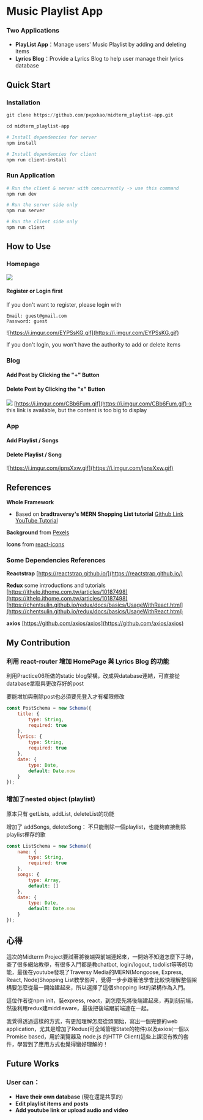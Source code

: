 # Music Playlist App
### Two Applications
* **PlayList App**：Manage users' Music Playlist by adding and deleting items
* **Lyrics Blog**：Provide a Lyrics Blog to help user manage their lyrics database

## Quick Start
### Installation
```python
git clone https://github.com/pxpxkao/midterm_playlist-app.git

cd midterm_playlist-app

# Install dependencies for server
npm install  

# Install dependencies for client
npm run client-install  
```
### Run Application
```python
# Run the client & server with concurrently -> use this command
npm run dev

# Run the server side only
npm run server

# Run the client side only
npm run client
```

## How to Use
### Homepage
![](https://i.imgur.com/YEYXfFV.jpg)

#### Register or Login first
If you don't want to register, please login with
```
Email: guest@gmail.com
Password: guest
```
![https://i.imgur.com/EYPSsKG.gif](https://i.imgur.com/EYPSsKG.gif)

If you don't login, you won't have the authority to add or delete items


### Blog
#### Add Post by Clicking the "+" Button
#### Delete Post by Clicking the "x" Button
![](https://i.imgur.com/CBb6Fum.gif)
[https://i.imgur.com/CBb6Fum.gif](https://i.imgur.com/CBb6Fum.gif)-> this link is available, but the content is too big to display

### App
#### Add Playlist / Songs
#### Delete Playlist / Song
![https://i.imgur.com/jpnsXxw.gif](https://i.imgur.com/jpnsXxw.gif)

## References
**Whole Framework**
*    Based on **bradtraversy's MERN Shopping List tutorial**
[Github Link](https://github.com/bradtraversy/mern_shopping_list)
[YouTube Tutorial](https://www.youtube.com/watch?v=PBTYxXADG_k&list=PLillGF-RfqbbiTGgA77tGO426V3hRF9iE&index=1)

**Background** from [Pexels](https://www.pexels.com/photo/architecture-background-buildings-business-218983/)

**Icons** from [react-icons](https://react-icons.netlify.com/#/)

### Some Dependencies References
**Reactstrap**
[https://reactstrap.github.io/](https://reactstrap.github.io/)

**Redux**
some introductions and tutorials
[https://ithelp.ithome.com.tw/articles/10187498](https://ithelp.ithome.com.tw/articles/10187498)
[https://chentsulin.github.io/redux/docs/basics/UsageWithReact.html](https://chentsulin.github.io/redux/docs/basics/UsageWithReact.html)

**axios**
[https://github.com/axios/axios](https://github.com/axios/axios)


## My Contribution
### 利用 react-router 增加 HomePage 與 Lyrics Blog 的功能
利用Practice06所做的static blog架構，改成與database連結，可直接從database拿取與更改存好的post

要能增加與刪除post也必須要先登入才有權限修改
```javascript
const PostSchema = new Schema({
    title: {
        type: String,
        required: true
    },
    lyrics: {
        type: String,
        required: true
    },
    date: {
        type: Date,
        default: Date.now
    }
});
```

### 增加了nested object (playlist)
原本只有 getLists, addList, deleteList的功能

增加了 addSongs, deleteSong：
不只能刪除一個playlist，也能夠直接刪除playlist裡存的歌
```javascript
const ListSchema = new Schema({
    name: {
        type: String,
        required: true
    },
    songs: {
        type: Array,
        default: []
    },
    date: {
        type: Date,
        default: Date.now
    }
});
```

## 心得
這次的Midterm Project要試著將後端與前端連起來，一開始不知道怎麼下手時，查了很多網站教學，有很多入門都是教chatbot, login/logout, todolist等等的功能，最後在youtube發現了Traversy Media的MERN(Mongoose, Express, React, Node)Shopping List教學影片，覺得一步步跟著他學會比較快理解整個架構要怎麼從最一開始建起來，所以選擇了這個shopping list的架構作為入門。

這位作者從npm init，裝express, react，到怎麼先將後端建起來，再到刻前端，然後利用redux建middleware，最後把後端跟前端連在一起。

我覺得透過這樣的方式，有更加理解怎麼從頭開始，寫出一個完整的web application，尤其是增加了Redux(可全域管理State的物件)以及axios(一個以 Promise based，用於瀏覽器及 node.js 的HTTP Client)這些上課沒有教的套件，學習到了應用方式也覺得蠻好理解的！

## Future Works
### User can：
* **Have their own database** (現在還是共享的)
* **Edit playlist items and posts**
* **Add youtube link or upload audio and video**
